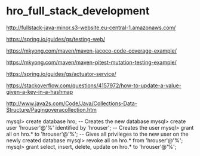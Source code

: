 # hro_full_stack_development

http://fullstack-java-minor.s3-website.eu-central-1.amazonaws.com/

https://spring.io/guides/gs/testing-web/

https://mkyong.com/maven/maven-jacoco-code-coverage-example/

https://mkyong.com/maven/maven-pitest-mutation-testing-example/

https://spring.io/guides/gs/actuator-service/

https://stackoverflow.com/questions/4157972/how-to-update-a-value-given-a-key-in-a-hashmap

http://www.java2s.com/Code/Java/Collections-Data-Structure/Pagingoveracollection.htm

mysql> create database hro; -- Creates the new database
mysql> create user 'hrouser'@'%' identified by 'hrouser'; -- Creates the user
mysql> grant all on hro.* to 'hrouser'@'%'; -- Gives all privileges to the new user on the newly created database
mysql> revoke all on hro.* from 'hrouser'@'%';
mysql> grant select, insert, delete, update on hro.* to 'hrouser'@'%';